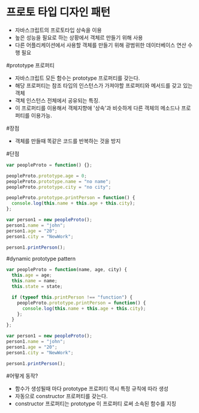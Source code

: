 # 프로토 타입 디자인 패턴

- 자바스크립트의 프로토타입 상속을 이용
- 높은 성능을 필요로 하는 상황에서 객체르 만들기 위해 사용
- 다른 어플리케이션에서 사용할 객체를 만들기 위해 광범위한 데이터베이스 연산 수행 필요

#prototype 프로퍼티

- 자바스크립트 모든 함수는 prototype 프로퍼티를 갖는다.
- 해당 프로퍼티는 참조 타입의 인스턴스가 가져야할 프로퍼티와 메서드를 갖고 있는 객체
- 객체 인스턴스 전체에서 공유되는 특징.
- 이 프로퍼티를 이용해서 객체지향애 '상속'과 비슷하게 다른 객체의 메소드나 프로퍼티를 이용가능.

#장점

- 객체를 만들때 똑같은 코드를 반복하는 것을 방지

#단점

```js
var peopleProto = function() {};

peopleProto.prototype.age = 0;
peopleProto.prototype.name = "no name";
peopleProto.prototype.city = "no city";

peopleProto.prototype.printPerson = function() {
  console.log(this.name + this.age + this.city);
};

var person1 = new peopleProto();
person1.name = "john";
person1.age = "20";
person1.city = "NewWork";

person1.printPerson();
```

#dynamic prototype pattern

```js
var peopleProto = function(name, age, city) {
  this.age = age;
  this.name = name;
  this.state = state;

  if (typeof this.printPerson !== "function") {
    peopleProto.prototype.printPerson = function() {
      console.log(this.name + this.age + this.city);
    };
  }
};

var person1 = new peopleProto();
person1.name = "john";
person1.age = "20";
person1.city = "NewWork";

person1.printPerson();
```

#어떻게 동작?

- 함수가 생성될때 마다 prototype 프로퍼티 역시 특정 규칙에 따라 생성
- 자동으로 constructor 프로퍼티를 갖는다.
- constructor 프로퍼티는 prototype 이 프로퍼티 로써 소속된 함수를 지칭
